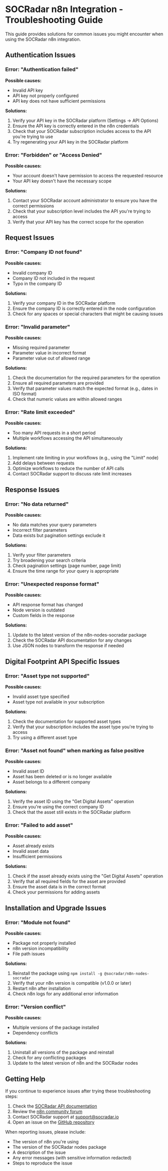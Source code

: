 # SOCRadar n8n Integration - Troubleshooting Guide

This guide provides solutions for common issues you might encounter when using the SOCRadar n8n integration.

## Authentication Issues

### Error: "Authentication failed"

**Possible causes:**
- Invalid API key
- API key not properly configured
- API key does not have sufficient permissions

**Solutions:**
1. Verify your API key in the SOCRadar platform (Settings → API Options)
2. Ensure the API key is correctly entered in the n8n credentials
3. Check that your SOCRadar subscription includes access to the API you're trying to use
4. Try regenerating your API key in the SOCRadar platform

### Error: "Forbidden" or "Access Denied"

**Possible causes:**
- Your account doesn't have permission to access the requested resource
- Your API key doesn't have the necessary scope

**Solutions:**
1. Contact your SOCRadar account administrator to ensure you have the correct permissions
2. Check that your subscription level includes the API you're trying to access
3. Verify that your API key has the correct scope for the operation

## Request Issues

### Error: "Company ID not found"

**Possible causes:**
- Invalid company ID
- Company ID not included in the request
- Typo in the company ID

**Solutions:**
1. Verify your company ID in the SOCRadar platform
2. Ensure the company ID is correctly entered in the node configuration
3. Check for any spaces or special characters that might be causing issues

### Error: "Invalid parameter"

**Possible causes:**
- Missing required parameter
- Parameter value in incorrect format
- Parameter value out of allowed range

**Solutions:**
1. Check the documentation for the required parameters for the operation
2. Ensure all required parameters are provided
3. Verify that parameter values match the expected format (e.g., dates in ISO format)
4. Check that numeric values are within allowed ranges

### Error: "Rate limit exceeded"

**Possible causes:**
- Too many API requests in a short period
- Multiple workflows accessing the API simultaneously

**Solutions:**
1. Implement rate limiting in your workflows (e.g., using the "Limit" node)
2. Add delays between requests
3. Optimize workflows to reduce the number of API calls
4. Contact SOCRadar support to discuss rate limit increases

## Response Issues

### Error: "No data returned"

**Possible causes:**
- No data matches your query parameters
- Incorrect filter parameters
- Data exists but pagination settings exclude it

**Solutions:**
1. Verify your filter parameters
2. Try broadening your search criteria
3. Check pagination settings (page number, page limit)
4. Ensure the time range for your query is appropriate

### Error: "Unexpected response format"

**Possible causes:**
- API response format has changed
- Node version is outdated
- Custom fields in the response

**Solutions:**
1. Update to the latest version of the n8n-nodes-socradar package
2. Check the SOCRadar API documentation for any changes
3. Use JSON nodes to transform the response if needed

## Digital Footprint API Specific Issues

### Error: "Asset type not supported"

**Possible causes:**
- Invalid asset type specified
- Asset type not available in your subscription

**Solutions:**
1. Check the documentation for supported asset types
2. Verify that your subscription includes the asset type you're trying to access
3. Try using a different asset type

### Error: "Asset not found" when marking as false positive

**Possible causes:**
- Invalid asset ID
- Asset has been deleted or is no longer available
- Asset belongs to a different company

**Solutions:**
1. Verify the asset ID using the "Get Digital Assets" operation
2. Ensure you're using the correct company ID
3. Check that the asset still exists in the SOCRadar platform

### Error: "Failed to add asset"

**Possible causes:**
- Asset already exists
- Invalid asset data
- Insufficient permissions

**Solutions:**
1. Check if the asset already exists using the "Get Digital Assets" operation
2. Verify that all required fields for the asset are provided
3. Ensure the asset data is in the correct format
4. Check your permissions for adding assets

## Installation and Upgrade Issues

### Error: "Module not found"

**Possible causes:**
- Package not properly installed
- n8n version incompatibility
- File path issues

**Solutions:**
1. Reinstall the package using `npm install -g @socradar/n8n-nodes-socradar`
2. Verify that your n8n version is compatible (v1.0.0 or later)
3. Restart n8n after installation
4. Check n8n logs for any additional error information

### Error: "Version conflict"

**Possible causes:**
- Multiple versions of the package installed
- Dependency conflicts

**Solutions:**
1. Uninstall all versions of the package and reinstall
2. Check for any conflicting packages
3. Update to the latest version of n8n and the SOCRadar nodes

## Getting Help

If you continue to experience issues after trying these troubleshooting steps:

1. Check the [SOCRadar API documentation](https://api.socradar.io/docs)
2. Review the [n8n community forum](https://community.n8n.io/)
3. Contact SOCRadar support at support@socradar.io
4. Open an issue on the [GitHub repository](https://github.com/socradar/n8n-nodes-socradar)

When reporting issues, please include:
- The version of n8n you're using
- The version of the SOCRadar nodes package
- A description of the issue
- Any error messages (with sensitive information redacted)
- Steps to reproduce the issue
